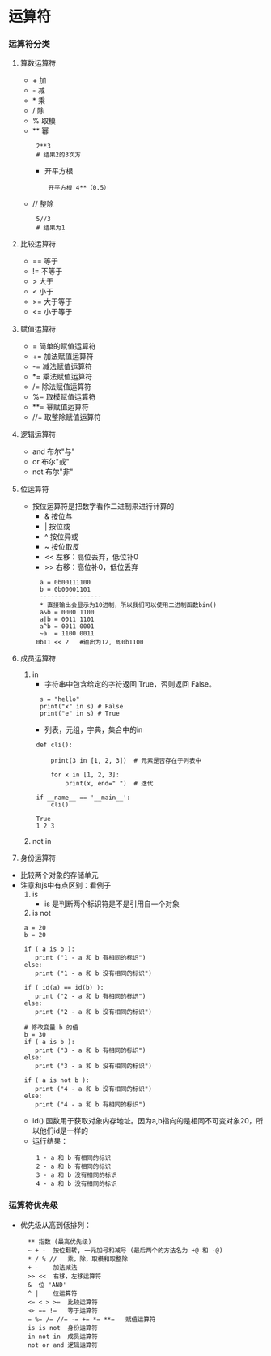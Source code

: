 # 运算符
### 运算符分类
1. 算数运算符
   * \+ 加
   * \- 减
   * \* 乘
   * \/ 除
   * \% 取模
   * \** 幂
      ```
       2**3
       # 结果2的3次方
      ```
      * 开平方根
         ```
          开平方根 4**（0.5）
         ```
   * // 整除
       ```
        5//3
        # 结果为1
       ```

2. 比较运算符
   * == 等于
   * != 不等于
   * \> 大于
   * < 小于
   * \>= 大于等于
   * <= 小于等于
3. 赋值运算符
   * = 简单的赋值运算符
   * += 加法赋值运算符
   * -= 减法赋值运算符
   * *= 乘法赋值运算符
   * /= 除法赋值运算符
   * %= 取模赋值运算符
   * **= 幂赋值运算符
   * //= 取整除赋值运算符
4. 逻辑运算符
   * and 布尔"与"
   * or 布尔"或"
   * not 布尔"非"

5. 位运算符
    * 按位运算符是把数字看作二进制来进行计算的
      * & 按位与
      * | 按位或
      * ^ 按位异或
      * ~ 按位取反
      * << 左移：高位丢弃，低位补0
      * \>> 右移：高位补0，低位丢弃
      ```
        a = 0b00111100
        b = 0b00001101
        -----------------
        * 直接输出会显示为10进制，所以我们可以使用二进制函数bin()
        a&b = 0000 1100
        a|b = 0011 1101
        a^b = 0011 0001
        ~a  = 1100 0011
       0b11 << 2   #输出为12, 即0b1100
      ```
6. 成员运算符
   1. in
      * 字符串中包含给定的字符返回  True，否则返回 False。
       ```
         s = "hello"
         print("x" in s) # False
         print("e" in s) # True
       ```
       * 列表，元组，字典，集合中的in
       ```
        def cli():
            
            print(3 in [1, 2, 3])  # 元素是否存在于列表中
            
            for x in [1, 2, 3]: 
                print(x, end=" ")  # 迭代
            
        if __name__ == '__main__':
            cli()

       ```
       ```
        True
        1 2 3
       ```
   2. not in
7. 身份运算符
* 比较两个对象的存储单元
* 注意和js中有点区别：看例子
   1. is
      * is 是判断两个标识符是不是引用自一个对象
   2. is not
   ```
    a = 20
    b = 20

    if ( a is b ):
       print ("1 - a 和 b 有相同的标识")
    else:
       print ("1 - a 和 b 没有相同的标识")

    if ( id(a) == id(b) ):
       print ("2 - a 和 b 有相同的标识")
    else:
       print ("2 - a 和 b 没有相同的标识")

    # 修改变量 b 的值
    b = 30
    if ( a is b ):
       print ("3 - a 和 b 有相同的标识")
    else:
       print ("3 - a 和 b 没有相同的标识")

    if ( a is not b ):
       print ("4 - a 和 b 没有相同的标识")
    else:
       print ("4 - a 和 b 有相同的标识")
   ```
   * id() 函数用于获取对象内存地址。因为a,b指向的是相同不可变对象20，所以他们id是一样的
   * 运行结果：
     ```
      1 - a 和 b 有相同的标识
      2 - a 和 b 有相同的标识
      3 - a 和 b 没有相同的标识
      4 - a 和 b 没有相同的标识
     ```
### 运算符优先级
* 优先级从高到低排列：
   ```
     **	指数 (最高优先级)
     ~ + -	按位翻转, 一元加号和减号 (最后两个的方法名为 +@ 和 -@)
     * / % //	乘，除，取模和取整除
     + -	加法减法
     >> <<	右移，左移运算符
     &	位 'AND'
     ^ |	位运算符
     <= < > >=	比较运算符
     <> == !=	等于运算符
     = %= /= //= -= += *= **=	赋值运算符
     is is not	身份运算符
     in not in	成员运算符
     not or and	逻辑运算符
   ```
